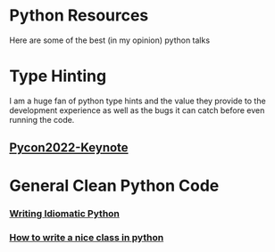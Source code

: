 # Python Resources

Here are some of the best (in my opinion) python talks

# Type Hinting

I am a huge fan of python type hints and the value they provide to the development experience as well as the bugs
it can catch before even running the code.

## [Pycon2022-Keynote](https://www.youtube.com/watch?v=wbohVjhqg7c)

# General Clean Python Code

### [Writing Idiomatic Python](https://www.youtube.com/watch?v=OSGv2VnC0go)

### [How to write a nice class in python](https://www.youtube.com/watch?v=HTLu2DFOdTg&t=2s)


